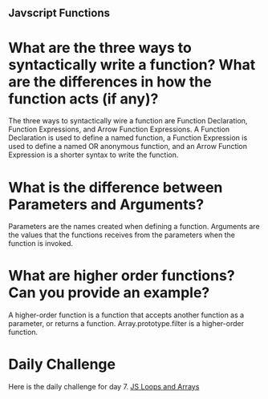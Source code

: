 ## Javscript Functions

# What are the three ways to syntactically write a function? What are the differences in how the function acts (if any)?

The three ways to syntactically wire a function are Function Declaration, Function Expressions, and Arrow Function Expressions.
A Function Declaration is used to define a named function, a Function Expression is used to define a named OR anonymous function, and an Arrow Function Expression is a shorter syntax to write the function.

# What is the difference between Parameters and Arguments?

Parameters are the names created when defining a function. Arguments are the values that the functions receives from the parameters when the function is invoked.

# What are higher order functions? Can you provide an example?

A higher-order function is a function that accepts another function as a parameter, or returns a function.  Array.prototype.filter is a higher-order function.

# Daily Challenge

Here is the daily challenge for day 7. [JS Loops and Arrays](https://derekshain.github.io/js-loopsandarrays/)